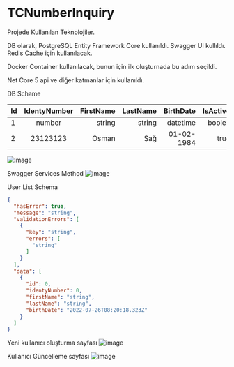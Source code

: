 # TCNumberInquiry

Projede Kullanılan Teknolojiler.

DB olarak, PostgreSQL  Entity Framework Core kullanıldı.
Swagger UI kullıldı.
Redis Cache için kullanılacak.

Docker Container kullanılacak, bunun için ilk oluşturnada bu adım seçildi.

Net Core 5 api ve diğer katmanlar için kullanıldı.


DB Schame

| Id     | IdentyNumber | FirstName | LastName |BirthDate |IsActive |
| :---   |    :---:     |      ---: | ---:     |     ---: |    ---: |
| 1      | number       | string     | string     | datetime | boolen |   
| 2      | 23123123       | Osman     | Sağ     | 01-02-1984     | true  |       




![image](https://user-images.githubusercontent.com/3075597/180801000-ccecf74f-39c5-4cba-9761-98fc1a355f1b.png)


Swagger Services Method
![image](https://user-images.githubusercontent.com/3075597/180955492-5e4e2133-32bc-4bde-9308-b8a5f63eee5c.png)

User List Schema
```json
{
  "hasError": true,
  "message": "string",
  "validationErrors": [
    {
      "key": "string",
      "errors": [
        "string"
      ]
    }
  ],
  "data": [
    {
      "id": 0,
      "identyNumber": 0,
      "firstName": "string",
      "lastName": "string",
      "birthDate": "2022-07-26T08:20:18.323Z"
    }
  ]
}
```


Yeni kullanıcı oluşturma sayfası
![image](https://user-images.githubusercontent.com/3075597/180967968-0432c79e-906b-42e4-b052-7f7f1bf5c7d8.png)

Kullanıcı Güncelleme sayfası
![image](https://user-images.githubusercontent.com/3075597/180968230-c67169de-9f9f-4b1b-b6aa-4b25205ff1b2.png)


